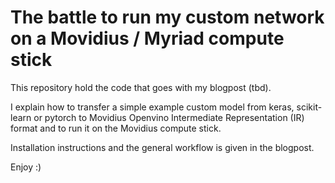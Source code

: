 # The battle to run my custom network on a Movidius / Myriad compute stick

This repository hold the code that goes with my blogpost (tbd).

I explain how to transfer a simple example custom model from keras, scikit-learn or pytorch to Movidius Openvino 
Intermediate Representation (IR) format and to run it on the Movidius compute stick.

Installation instructions and the general workflow is given in the blogpost.

Enjoy :)